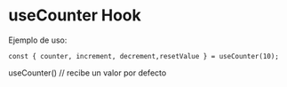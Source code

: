 # useCounter Hook

Ejemplo de uso:
```
const { counter, increment, decrement,resetValue } = useCounter(10);
```

useCounter() // recibe un valor por defecto